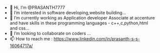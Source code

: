 - 👋 Hi, I’m @PRASANTH7777
- 👀 I’m interested in software developing,website building...
- 🌱 I’m currently working as Application developer Associate at accenture and have skills in these programming languages - c++,c,python,html and css...
- 💞️ I’m looking to collaborate on coders ...
- 📫 How to reach me : https://www.linkedin.com/in/prasanth-s-s-16064717a/


